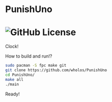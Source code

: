 # PunishUno
# ![GitHub License](https://img.shields.io/github/license/ruzen42/harkpkg?style=for-the-badge)
Clock!

How to build and run!?
``` bash
sudo pacman -S fpc make git
git clone https://github.com/wholos/PunishUno
cd PunishUno/
make all
./main
```
Ready!
